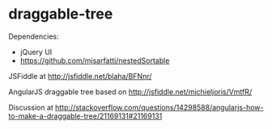 draggable-tree
==============

Dependencies:

- jQuery UI
- https://github.com/mjsarfatti/nestedSortable

JSFiddle at http://jsfiddle.net/blaha/BFNnr/

AngularJS draggable tree based on http://jsfiddle.net/michieljoris/VmtfR/

Discussion at http://stackoverflow.com/questions/14298588/angularjs-how-to-make-a-draggable-tree/21169131#21169131

